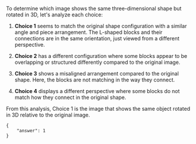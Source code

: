 To determine which image shows the same three-dimensional shape but rotated in 3D, let's analyze each choice:

1. **Choice 1** seems to match the original shape configuration with a similar angle and piece arrangement. The L-shaped blocks and their connections are in the same orientation, just viewed from a different perspective.

2. **Choice 2** has a different configuration where some blocks appear to be overlapping or structured differently compared to the original image.

3. **Choice 3** shows a misaligned arrangement compared to the original shape. Here, the blocks are not matching in the way they connect.

4. **Choice 4** displays a different perspective where some blocks do not match how they connect in the original shape.

From this analysis, Choice 1 is the image that shows the same object rotated in 3D relative to the original image.

```
{
    "answer": 1
}
```
